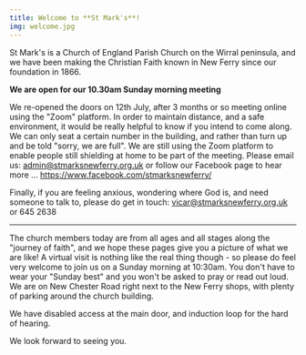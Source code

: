 ```yaml
---
title: Welcome to **St Mark's**!
img: welcome.jpg
---
```

St Mark's is a Church of England Parish Church on the Wirral peninsula, and we have been making the Christian Faith known in New Ferry since our foundation in 1866.

**We are open for our 10.30am Sunday morning meeting**

We re-opened the doors on 12th July, after 3 months or so meeting online using the "Zoom" platform. In order to maintain distance, and a safe environment, it would be really helpful to know if you intend to come along. We can only seat a certain number in the building, and rather than turn up and be told "sorry, we are full". We are still using the Zoom platform to enable people still shielding at home to be part of the meeting. Please email us: admin@stmarksnewferry.org.uk or follow our Facebook page to hear more … https://www.facebook.com/stmarksnewferry/

Finally, if you are feeling anxious, wondering where God is, and need someone to talk to, please do get in touch: vicar@stmarksnewferry.org.uk or 645 2638

<hr>

The church members today are from all ages and all stages along the "journey of faith", and we hope these pages give you a picture of what we are like! A virtual visit is nothing like the real thing though - so please do feel very welcome to join us on a Sunday morning at 10:30am. You don't have to wear your "Sunday best" and you won't be asked to pray or read out loud. We are on New Chester Road right next to the New Ferry shops, with plenty of parking around the church building.

We have disabled access at the main door, and induction loop for the hard of hearing.

We look forward to seeing you.
